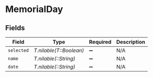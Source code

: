 # MemorialDay


## Fields

| Field                   | Type                    | Required                | Description             |
| ----------------------- | ----------------------- | ----------------------- | ----------------------- |
| `selected`              | *T.nilable(T::Boolean)* | :heavy_minus_sign:      | N/A                     |
| `name`                  | *T.nilable(::String)*   | :heavy_minus_sign:      | N/A                     |
| `date`                  | *T.nilable(::String)*   | :heavy_minus_sign:      | N/A                     |